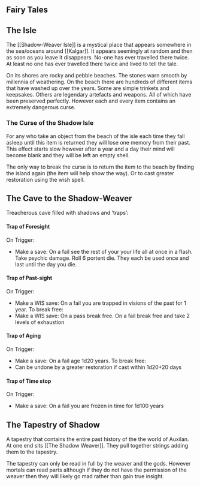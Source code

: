 ## Fairy Tales
## The Isle
The [[Shadow-Weaver Isle]] is a mystical place that appears somewhere in the sea/oceans around [[Kalgar]]. It appears seemingly at random and then as soon as you leave it disappears. No-one has ever travelled there twice. At least no one has ever travelled there twice and lived to tell the tale.

On its shores are rocky and pebble beaches. The stones warn smooth by millennia of weathering. On the beach there are hundreds of different items that have washed up over the years. Some are simple trinkets and keepsakes. Others are legendary artefacts and weapons. All of which have been preserved perfectly. However each and every item contains an extremely dangerous curse.
### The Curse of the Shadow Isle
For any who take an object from the beach of the isle each time they fall asleep until this item is returned they will lose one memory from their past. This effect starts slow however after a year and a day their mind will become blank and they will be left an empty shell. 

The only way to break the curse is to return the item to the beach by finding the island again (the item will help show the way). Or to cast greater restoration using the wish spell. 

## The Cave to the Shadow-Weaver
Treacherous cave filled with shadows and ‘traps’:
#### Trap of Foresight
On Trigger:
- Make a save: On a fail see the rest of your your life all at once in a flash. Take psychic damage. Roll 6 portent die. They each be used once and last until the day you die.
#### Trap of Past-sight
On Trigger:
- Make a WIS save: On a fail you are trapped in visions of the past for 1 year. 
To break free: 
- Make a WIS save: On a pass break free. On a fail break free and take 2 levels of exhaustion
#### Trap of Aging
On Trigger:
- Make a save: On a fail age 1d20 years.
To break free:
- Can be undone by a greater restoration if cast within 1d20+20 days
#### Trap of Time stop
On Trigger:
- Make a save: On a fail you are frozen in time for 1d100 years

## The Tapestry of Shadow
A tapestry that contains the entire past history of the the world of Auxilan. At one end sits [[The Shadow Weaver]]. They pull together strings adding them to the tapestry.

The tapestry can only be read in full by the weaver and the gods. However mortals can read parts although if they do not have the permission of the weaver then they will likely go mad rather than gain true insight.

